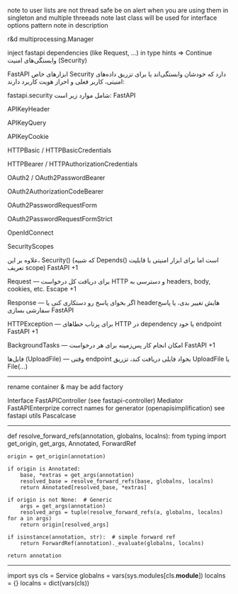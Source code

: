 note to user lists are not thread safe be on alert when you are using them in singleton and multiple threeads
note last class will be used for interface
options pattern note in description

r&d multiprocessing.Manager

inject fastapi dependencies (like Request, ...) in type hints => Continue
وابستگی‌های امنیت (Security)

FastAPI ابزارهای خاص Security دارد که خودشان وابستگی‌اند یا برای تزریق داده‌های امنیتی، کاربر فعلی و احراز هویت کاربرد دارند:

fastapi.security شامل موارد زیر است: 
FastAPI

APIKeyHeader

APIKeyQuery

APIKeyCookie

HTTPBasic / HTTPBasicCredentials

HTTPBearer / HTTPAuthorizationCredentials

OAuth2 / OAuth2PasswordBearer

OAuth2AuthorizationCodeBearer

OAuth2PasswordRequestForm

OAuth2PasswordRequestFormStrict

OpenIdConnect

SecurityScopes 


علاوه بر این، Security() (که شبیه Depends() است اما برای ابزار امنیتی با قابلیت تعریف scope) 
FastAPI
+1

Request — برای دریافت کل درخواست HTTP و دسترسی به headers, body, cookies, etc. 
Escape
+1

Response — اگر بخوای پاسخ رو دستکاری کنی یا headerهایش تغییر بدی، یا پاسخ سفارشی بسازی 
FastAPI

HTTPException — برای پرتاب خطاهای HTTP در dependency یا خود endpoint 
FastAPI
+1

BackgroundTasks — امکان انجام کار پس‌زمینه برای هر درخواست 
FastAPI
+1

فایل‌ها (UploadFile) — وقتی endpoint بخواد فایلی دریافت کند، تزریق UploadFile یا File(...)

----

rename container & may be add factory

Interface
FastAPIController (see fastapi-controller)
Mediator
FastAPIEnterprize
correct names for generator (openapisimplification) see fastapi utils
Pascalcase





---------------------------


def resolve_forward_refs(annotation, globalns, localns):
    from typing import get_origin, get_args, Annotated, ForwardRef
    
    origin = get_origin(annotation)
    
    if origin is Annotated:
        base, *extras = get_args(annotation)
        resolved_base = resolve_forward_refs(base, globalns, localns)
        return Annotated[resolved_base, *extras]

    if origin is not None:  # Generic
        args = get_args(annotation)
        resolved_args = tuple(resolve_forward_refs(a, globalns, localns) for a in args)
        return origin[resolved_args]

    if isinstance(annotation, str):  # simple forward ref
        return ForwardRef(annotation)._evaluate(globalns, localns)

    return annotation
----
import sys
cls = Service
globalns = vars(sys.modules[cls.__module__])
localns = {}
localns = dict(vars(cls))